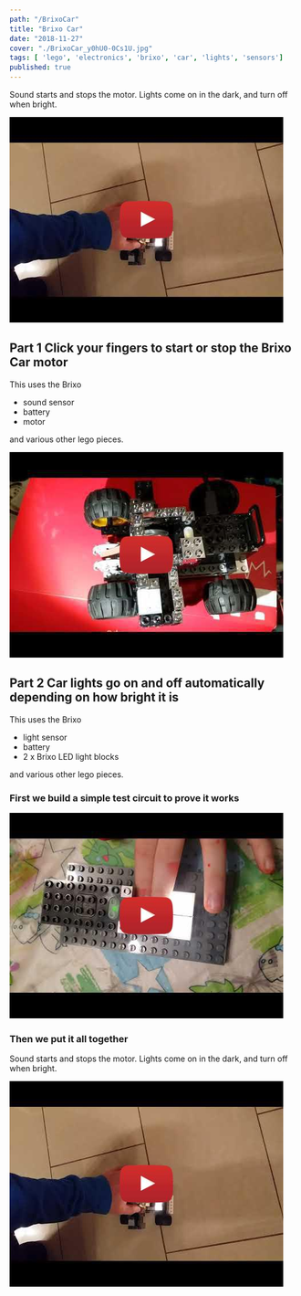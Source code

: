 ```yaml
---
path: "/BrixoCar"
title: "Brixo Car"
date: "2018-11-27"
cover: "./BrixoCar_y0hU0-0Cs1U.jpg"
tags: [ 'lego', 'electronics', 'brixo', 'car', 'lights', 'sensors']
published: true
---
```






Sound starts and stops the motor. 
Lights come on in the dark, and turn off when bright.

[![Brixo Car](./BrixoCar_i6qTkQTVkhU.jpg)](https://www.youtube.com/watch?v=i6qTkQTVkhU)



## Part 1 Click your fingers to start or stop the Brixo Car motor
This uses the Brixo
- sound sensor
- battery
- motor

and various other lego pieces.

[![Brixo Car](./BrixoCar_y0hU0-0Cs1U.jpg)](https://www.youtube.com/watch?v=y0hU0-0Cs1U)



## Part 2 Car lights go on and off automatically depending on how bright it is
This uses the Brixo
- light sensor
- battery
- 2 x Brixo LED light blocks

and various other lego pieces.

### First we build a simple test circuit to prove it works

[![Brixo Car](./BrixoCar_05kCTePs52U.jpg)](https://www.youtube.com/watch?v=05kCTePs52U)



### Then we put it all together
Sound starts and stops the motor. 
Lights come on in the dark, and turn off when bright.

[![Brixo Car](./BrixoCar_i6qTkQTVkhU.jpg)](https://www.youtube.com/watch?v=i6qTkQTVkhU)
